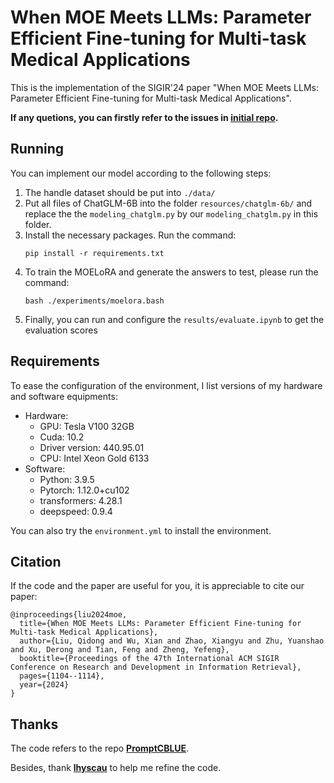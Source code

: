 # When MOE Meets LLMs: Parameter Efficient Fine-tuning for Multi-task Medical Applications

This is the implementation of the SIGIR'24 paper "When MOE Meets LLMs: Parameter Efficient Fine-tuning for Multi-task Medical Applications".

__If any quetions, you can firstly refer to the issues in [initial repo](https://github.com/liuqidong07/MOELoRA-peft).__

## Running

You can implement our model according to the following steps:

1. The handle dataset should be put into `./data/`
2. Put all files of ChatGLM-6B into the folder `resources/chatglm-6b/` and replace the the `modeling_chatglm.py` by our `modeling_chatglm.py` in this folder.
3. Install the necessary packages. Run the command:
   ```
   pip install -r requirements.txt
   ```
4. To train the MOELoRA and generate the answers to test, please run the command:
   ```
   bash ./experiments/moelora.bash
   ```
5. Finally, you can run and configure the `results/evaluate.ipynb` to get the evaluation scores

## Requirements

To ease the configuration of the environment, I list versions of my hardware and software equipments:

- Hardware:
  - GPU: Tesla V100 32GB
  - Cuda: 10.2
  - Driver version: 440.95.01
  - CPU: Intel Xeon Gold 6133
- Software:
  - Python: 3.9.5
  - Pytorch: 1.12.0+cu102
  - transformers: 4.28.1
  - deepspeed: 0.9.4

You can also try the `environment.yml` to install the environment.

## Citation

If the code and the paper are useful for you, it is appreciable to cite our paper:

```
@inproceedings{liu2024moe,
  title={When MOE Meets LLMs: Parameter Efficient Fine-tuning for Multi-task Medical Applications},
  author={Liu, Qidong and Wu, Xian and Zhao, Xiangyu and Zhu, Yuanshao and Xu, Derong and Tian, Feng and Zheng, Yefeng},
  booktitle={Proceedings of the 47th International ACM SIGIR Conference on Research and Development in Information Retrieval},
  pages={1104--1114},
  year={2024}
}
```

## Thanks

The code refers to the repo **[PromptCBLUE](https://github.com/michael-wzhu/PromptCBLUE)**.

Besides, thank **[lhyscau](https://github.com/lhyscau)** to help me refine the code.
